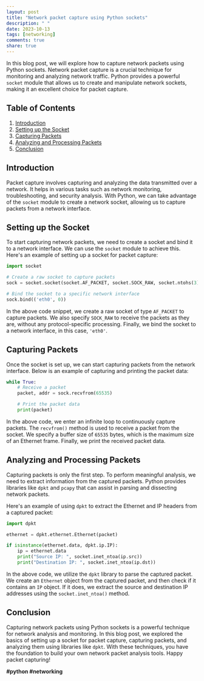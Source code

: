 ```yaml
---
layout: post
title: "Network packet capture using Python sockets"
description: " "
date: 2023-10-13
tags: [networking]
comments: true
share: true
---
```


In this blog post, we will explore how to capture network packets using Python sockets. Network packet capture is a crucial technique for monitoring and analyzing network traffic. Python provides a powerful `socket` module that allows us to create and manipulate network sockets, making it an excellent choice for packet capture.

## Table of Contents
1. [Introduction](#introduction)
2. [Setting up the Socket](#setting-up-the-socket)
3. [Capturing Packets](#capturing-packets)
4. [Analyzing and Processing Packets](#analyzing-and-processing-packets)
5. [Conclusion](#conclusion)

## Introduction<a name="introduction"></a>

Packet capture involves capturing and analyzing the data transmitted over a network. It helps in various tasks such as network monitoring, troubleshooting, and security analysis. With Python, we can take advantage of the `socket` module to create a network socket, allowing us to capture packets from a network interface.

## Setting up the Socket<a name="setting-up-the-socket"></a>

To start capturing network packets, we need to create a socket and bind it to a network interface. We can use the `socket` module to achieve this. Here's an example of setting up a socket for packet capture:

```python
import socket

# Create a raw socket to capture packets
sock = socket.socket(socket.AF_PACKET, socket.SOCK_RAW, socket.ntohs(3))

# Bind the socket to a specific network interface
sock.bind(('eth0', 0))
```

In the above code snippet, we create a raw socket of type `AF_PACKET` to capture packets. We also specify `SOCK_RAW` to receive the packets as they are, without any protocol-specific processing. Finally, we bind the socket to a network interface, in this case, `'eth0'`.

## Capturing Packets<a name="capturing-packets"></a>

Once the socket is set up, we can start capturing packets from the network interface. Below is an example of capturing and printing the packet data:

```python
while True:
    # Receive a packet
    packet, addr = sock.recvfrom(65535)

    # Print the packet data
    print(packet)
```

In the above code, we enter an infinite loop to continuously capture packets. The `recvfrom()` method is used to receive a packet from the socket. We specify a buffer size of `65535` bytes, which is the maximum size of an Ethernet frame. Finally, we print the received packet data.

## Analyzing and Processing Packets<a name="analyzing-and-processing-packets"></a>

Capturing packets is only the first step. To perform meaningful analysis, we need to extract information from the captured packets. Python provides libraries like `dpkt` and `pcapy` that can assist in parsing and dissecting network packets.

Here's an example of using `dpkt` to extract the Ethernet and IP headers from a captured packet:

```python
import dpkt

ethernet = dpkt.ethernet.Ethernet(packet)

if isinstance(ethernet.data, dpkt.ip.IP):
    ip = ethernet.data
    print("Source IP: ", socket.inet_ntoa(ip.src))
    print("Destination IP: ", socket.inet_ntoa(ip.dst))
```

In the above code, we utilize the `dpkt` library to parse the captured packet. We create an `Ethernet` object from the captured packet, and then check if it contains an `IP` object. If it does, we extract the source and destination IP addresses using the `socket.inet_ntoa()` method.

## Conclusion<a name="conclusion"></a>

Capturing network packets using Python sockets is a powerful technique for network analysis and monitoring. In this blog post, we explored the basics of setting up a socket for packet capture, capturing packets, and analyzing them using libraries like `dpkt`. With these techniques, you have the foundation to build your own network packet analysis tools. Happy packet capturing!

**#python #networking**